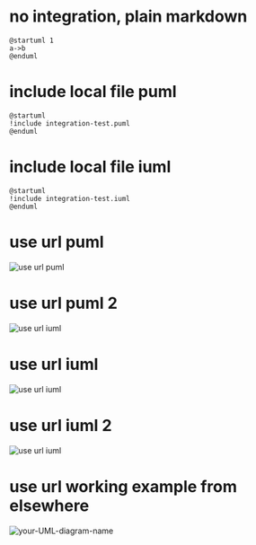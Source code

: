 # no integration, plain markdown
```plantuml
@startuml 1
a->b
@enduml
```

# include local file puml
```plantuml 2
@startuml
!include integration-test.puml
@enduml
```

# include local file iuml
```plantuml 3
@startuml
!include integration-test.iuml
@enduml
```

# use url puml
![use url puml](http://www.plantuml.com/plantuml/proxy?cache=no&src=https://github.com/r-uu/r-uu.lib/blob/main/markdown-plantuml-integration-test/integration-test.puml)

# use url puml 2
![use url iuml](http://www.plantuml.com/plantuml/proxy?cache=no&src=https://raw.githubusercontent.com/r-uu/r-uu.lib/main/markdown-plantuml-integration-test/integration-test.puml)

# use url iuml
![use url iuml](http://www.plantuml.com/plantuml/proxy?cache=no&src=https://github.com/r-uu/r-uu.lib/blob/main/markdown-plantuml-integration-test/integration-test.iuml)

# use url iuml 2
![use url iuml](http://www.plantuml.com/plantuml/proxy?cache=no&src=https://raw.githubusercontent.com/r-uu/r-uu.lib/main/markdown-plantuml-integration-test/integration-test.iuml)

# use url working example from elsewhere
![your-UML-diagram-name](http://www.plantuml.com/plantuml/proxy?cache=no&src=https://raw.githubusercontent.com/jonashackt/plantuml-markdown/master/example-uml.iuml)
